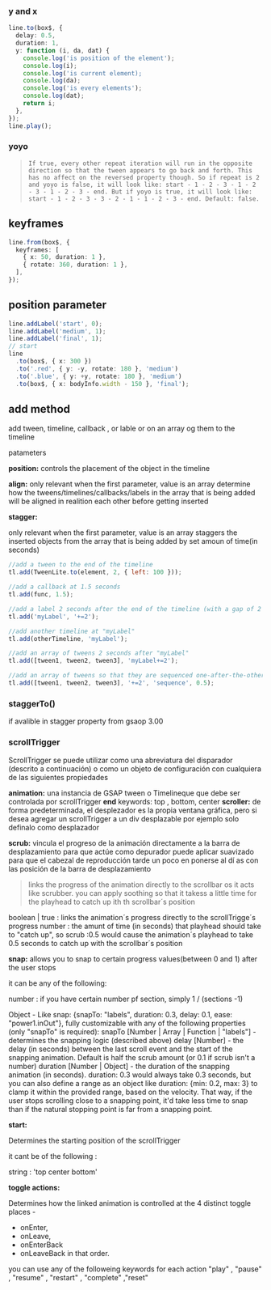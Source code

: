 ### y and x

```ts
line.to(box$, {
  delay: 0.5,
  duration: 1,
  y: function (i, da, dat) {
    console.log('is position of the element');
    console.log(i);
    console.log('is current element);
    console.log(da);
    console.log('is every elements');
    console.log(dat);
    return i;
  },
});
line.play();
```

### yoyo

>     If true, every other repeat iteration will run in the opposite direction so that the tween appears to go back and forth. This has no affect on the reversed property though. So if repeat is 2 and yoyo is false, it will look like: start - 1 - 2 - 3 - 1 - 2 - 3 - 1 - 2 - 3 - end. But if yoyo is true, it will look like: start - 1 - 2 - 3 - 3 - 2 - 1 - 1 - 2 - 3 - end. Default: false.

## keyframes

```ts
line.from(box$, {
  keyframes: [
    { x: 50, duration: 1 },
    { rotate: 360, duration: 1 },
  ],
});
```

## position parameter

```ts
line.addLabel('start', 0);
line.addLabel('medium', 1);
line.addLabel('final', 1);
// start
line
  .to(box$, { x: 300 })
  .to('.red', { y: -y, rotate: 180 }, 'medium')
  .to('.blue', { y: +y, rotate: 180 }, 'medium')
  .to(box$, { x: bodyInfo.width - 150 }, 'final');
```

## add method

add tween, timeline, callback , or lable or on an array og them to the
timeline

patameters

**position:**
controls the placement of the object in the timeline

**align:**
only relevant when the first parameter, value is an array
determine how the tweens/timelines/callbacks/labels in the array
that is being added will be aligned in realition each other before
getting inserted

**stagger:**

only relevant when the first parameter, value is an array
staggers the inserted objects from the
array that is being added by set amoun of time(in seconds)

```js
//add a tween to the end of the timeline
tl.add(TweenLite.to(element, 2, { left: 100 }));

//add a callback at 1.5 seconds
tl.add(func, 1.5);

//add a label 2 seconds after the end of the timeline (with a gap of 2 seconds)
tl.add('myLabel', '+=2');

//add another timeline at "myLabel"
tl.add(otherTimeline, 'myLabel');

//add an array of tweens 2 seconds after "myLabel"
tl.add([tween1, tween2, tween3], 'myLabel+=2');

//add an array of tweens so that they are sequenced one-after-the-other with 0.5 seconds inbetween them, starting 2 seconds after the end of the timeline
tl.add([tween1, tween2, tween3], '+=2', 'sequence', 0.5);
```

### staggerTo()

if avalible in stagger property from gsaop 3.00

### scrollTrigger

ScrollTrigger se puede utilizar como una abreviatura del disparador (descrito a continuación) o como un objeto de configuración con cualquiera de las siguientes propiedades

**animation:**
una instancia de GSAP tween o Timelineque que debe ser
controlada por scrollTrigger
**end**
keywords:
top , bottom, center
**scroller:**
de forma predeterminada, el desplezador es la propia ventana
gráfica, pero si desea agregar un scrollTrigger a un div desplazable
por ejemplo solo definalo como desplazador

**scrub:**
vincula el progreso de la animación directamente
a la barra de desplazamiento para que actúe como depurador
puede aplicar suavizado para que el cabezal de reproducción
tarde un poco en ponerse al dí as con las posición de la barra
de desplazamiento

> links the progress of the animation directly to the scrollbar os it
> acts like scrubber.
> you can apply soothing so that it takess a little
> time for the playhead to catch up ith th scrollbar´s
> position

boolean | true : links the animation´s progress directly to the
scrollTrigge´s progress
number : the amunt of time (in seconds) that playhead should take to
"catch up", so scrub :0.5 would cause the animation´s playhead to take
0.5 seconds to catch up with the scrollbar´s position

**snap:**
allows you to snap to certain progress values(between 0 and 1)
after the user stops

it can be any of the following:

number : if you have certain number pf section, simply 1 / (sections -1)

Object - Like snap: {snapTo: "labels", duration: 0.3, delay: 0.1, ease: "power1.inOut"}, fully customizable with any of the following properties (only "snapTo" is required):
snapTo [Number | Array | Function | "labels"] - determines the snapping logic (described above)
delay [Number] - the delay (in seconds) between the last scroll event and the start of the snapping animation. Default is half the scrub amount (or 0.1 if scrub isn't a number)
duration [Number | Object] - the duration of the snapping animation (in seconds). duration: 0.3 would always take 0.3 seconds, but you can also define a range as an object like duration: {min: 0.2, max: 3} to clamp it within the provided range, based on the velocity. That way, if the user stops scrolling close to a snapping point, it'd take less time to snap than if the natural stopping point is far from a snapping point.

**start:**

Determines the starting position of the scrollTrigger

it cant be of the following :

string : 'top center bottom'

**toggle actions:**

Determines how the linked animation is controlled at the 4 distinct
toggle places -

- onEnter,
- onLeave,
- onEnterBack
- onLeaveBack
  in that order.

you can use any of the followeing keywords for each action
"play" , "pause" , "resume" , "restart" , "complete" ,"reset"
